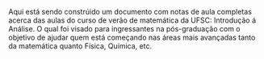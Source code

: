 Aqui está sendo constrúido um documento com notas de aula completas acerca das aulas do curso de verão de matemática da UFSC: Introdução á Análise. O qual foi visado para ingressantes na pós-graduação com o objetivo
de ajudar quem está começando nas áreas mais avançadas tanto da matemática quanto Física, Química, etc.
